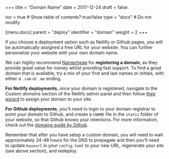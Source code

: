 +++
title = "Domain Name"
date = 2017-12-24
draft = false

toc = true  # Show table of contents? true/false
type = "docs"  # Do not modify.

[menu.docs]
    parent = "deploy"
    identifier = "domain"
    weight = 2
+++

If you choose a deployment option such as Netlify or Github pages, you will be automatically assigned a free URL for your website. You can further personalize your website with your own domain name.

We can highly recommend [Namecheap](https://www.namecheap.com/?aff=105828) for **registering a domain**, as they provide great value for money whilst providing fast support. To find a good domain that is available, try a mix of your first and last names or initials, with either a `.com` or `.me` ending.

**For Netlify deployments**, once your domain is registered, navigate to the *Custom domains* section of the Netlify admin panel and then follow [their wizard](https://www.netlify.com/docs/custom-domains/#assigning-a-custom-domain) to assign your domain to your site.

**For Github deployments**, you'll need to login to your domain registrar to point your domain to Github, and create a `CNAME` file in the `static` folder of your website, so that Github knows your intentions. For more information, check out the [domains guide by Github](https://help.github.com/articles/setting-up-a-custom-domain-with-github-pages/).

Remember that after you have setup a custom domain, you will need to wait approximately 24-48 hours for the DNS to propagate and then you'll need to update `baseurl` in your `config.toml` to your new URL, regenerate your site (see above section), and redeploy.
